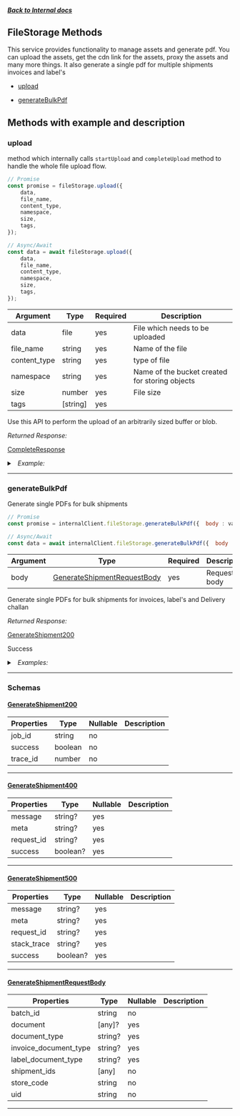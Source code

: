 




##### [Back to Internal docs](./README.md)

## FileStorage Methods
This service provides functionality to manage assets and generate pdf. You can upload the assets, get the cdn link for the assets, proxy the assets and many more things. It also generate a single pdf for multiple shipments invoices and label's


* [upload](#upload)

* [generateBulkPdf](#generatebulkpdf)



## Methods with example and description




### upload
method which internally calls `startUpload` and `completeUpload` method to handle the whole file upload flow.


```javascript
// Promise
const promise = fileStorage.upload({
    data,
    file_name,
    content_type,
    namespace,
    size,
    tags,
});

// Async/Await
const data = await fileStorage.upload({
    data,
    file_name,
    content_type,
    namespace,
    size,
    tags,
});
```
| Argument  |  Type  | Required | Description |
| --------- | -----  | -------- | ----------- | 
| data | file | yes | File which needs to be uploaded |
| file_name | string | yes | Name of the file |
| content_type | string | yes | type of file |
| namespace | string | yes | Name of the bucket created for storing objects |
| size | number | yes | File size |
| tags | [string] | yes |  |


Use this API to perform the upload of an arbitrarily sized buffer or blob.



*Returned Response:*

[CompleteResponse](#CompleteResponse)



<details>
<summary><i>&nbsp; Example:</i></summary>

```json
{
    "file_name":"logo.png",
    "file_path":"/path/to/file/logo.png",
    "success":true,
    "namespace":"namespace",
    "content_type":"image/png",
    "size":1024,
    "operation":"putObject",
    "tags":[],
    "cdn":{
        "url":"https://cdn.pixelbin.io/v2/logo.png",
        "absolute_url":"https://cdn.pixelbin.io/v2/logo.png",
        "relative_url":"logo.png"
    },
    "_id":"63dbbxxxxxxxxxxxxdecc69f",
    "created_by":{
        "username":"username_gofynd_com"
    },
    "created_on":"2023-01-01T12:00:00.000Z",
    "modified_on":"2023-01-01T00:00:00.000Z"
}
```
</details>

---





### generateBulkPdf
Generate single PDFs for bulk shipments



```javascript
// Promise
const promise = internalClient.fileStorage.generateBulkPdf({  body : value });

// Async/Await
const data = await internalClient.fileStorage.generateBulkPdf({  body : value });
```





| Argument  |  Type  | Required | Description |
| --------- | -----  | -------- | ----------- |
| body | [GenerateShipmentRequestBody](#GenerateShipmentRequestBody) | yes | Request body |


Generate single PDFs for bulk shipments for invoices, label's and Delivery challan

*Returned Response:*




[GenerateShipment200](#GenerateShipment200)

Success




<details>
<summary><i>&nbsp; Examples:</i></summary>


<details>
<summary><i>&nbsp; success</i></summary>

```json
{
  "value": {
    "success": true,
    "job_id": "312432edfg",
    "trace_id": 16898479557521107000
  }
}
```
</details>

</details>









---



### Schemas


#### [GenerateShipment200](#GenerateShipment200)

 | Properties | Type | Nullable | Description |
 | ---------- | ---- | -------- | ----------- |
 | job_id | string |  no  |  |
 | success | boolean |  no  |  |
 | trace_id | number |  no  |  |
 

---

#### [GenerateShipment400](#GenerateShipment400)

 | Properties | Type | Nullable | Description |
 | ---------- | ---- | -------- | ----------- |
 | message | string? |  yes  |  |
 | meta | string? |  yes  |  |
 | request_id | string? |  yes  |  |
 | success | boolean? |  yes  |  |
 

---

#### [GenerateShipment500](#GenerateShipment500)

 | Properties | Type | Nullable | Description |
 | ---------- | ---- | -------- | ----------- |
 | message | string? |  yes  |  |
 | meta | string? |  yes  |  |
 | request_id | string? |  yes  |  |
 | stack_trace | string? |  yes  |  |
 | success | boolean? |  yes  |  |
 

---

#### [GenerateShipmentRequestBody](#GenerateShipmentRequestBody)

 | Properties | Type | Nullable | Description |
 | ---------- | ---- | -------- | ----------- |
 | batch_id | string |  no  |  |
 | document | [any]? |  yes  |  |
 | document_type | string? |  yes  |  |
 | invoice_document_type | string? |  yes  |  |
 | label_document_type | string? |  yes  |  |
 | shipment_ids | [any] |  no  |  |
 | store_code | string |  no  |  |
 | uid | string |  no  |  |
 

---




